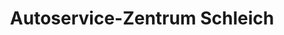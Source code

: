 ---
title: "Autoservice-Zentrum Schleich"
url: /zemmer/autoservice-zentrum-schleich/
shop: Autowerkstatt
---
